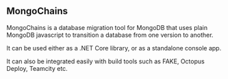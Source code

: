 MongoChains
-----------

MongoChains is a database migration tool for MongoDB that uses plain MongoDB javascript to transition a database from one version to another.

It can be used either as a .NET Core library, or as a standalone console app.

It can also be integrated easily with build tools such as FAKE, Octopus Deploy, Teamcity etc.